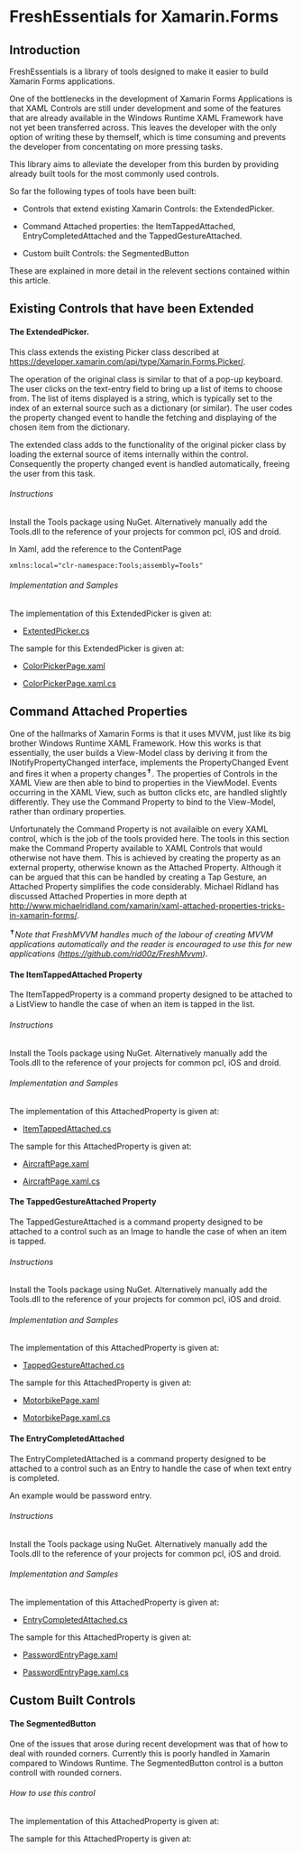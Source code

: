 # FreshEssentials for Xamarin.Forms

## Introduction

FreshEssentials is a library of tools designed to make it easier to build Xamarin Forms applications.

One of the bottlenecks in the development of Xamarin Forms Applications is that XAML Controls are still under development and some of the features that are already available in the Windows Runtime XAML Framework have not yet been transferred across. This leaves the developer with the only option of writing these by themself, which is time consuming and prevents the developer from concentating on more pressing tasks.

This library aims to alleviate the developer from this burden by providing already built tools for the most commonly used controls.


So far the following types of tools have been built:

 - Controls that extend existing Xamarin Controls: the ExtendedPicker.

 - Command Attached properties: the ItemTappedAttached, EntryCompletedAttached and the TappedGestureAttached.

 - Custom built Controls: the SegmentedButton

These are explained in more detail in the relevent sections contained within this article.


## Existing Controls that have been Extended

#### The ExtendedPicker.

This class extends the existing Picker class described at https://developer.xamarin.com/api/type/Xamarin.Forms.Picker/.

The operation of the original class is similar to that of a pop-up keyboard. The user clicks on the text-entry field to bring up a list of items to choose from. The list of items displayed is a string, which is typically set to the index of an external source such as a dictionary (or similar). The user codes the property changed event to handle the fetching and displaying of the chosen item from the dictionary. 

The extended class adds to the functionality of the original picker class by loading the external source of items internally within the control. Consequently the property changed event is handled automatically, freeing the user from this task.

###### Instructions 

Install the Tools package using NuGet. Alternatively manually add the Tools.dll to the reference of your projects for common pcl, iOS and droid.

In Xaml, add the reference to the ContentPage
```
xmlns:local="clr-namespace:Tools;assembly=Tools"
```

###### Implementation and Samples 

The implementation of this ExtendedPicker is given at:

- [ExtentedPicker.cs](https://github.com/redironbark/FreshEssentials/blob/master/Tools/Tools/ExtendedPicker.cs)

The sample for this ExtendedPicker is given at:

- [ColorPickerPage.xaml](https://github.com/redironbark/FreshEssentials/blob/master/Samples/Samples/ExtendedPicker/ColorPickerPage.xaml)

- [ColorPickerPage.xaml.cs](https://github.com/redironbark/FreshEssentials/blob/master/Samples/Samples/ExtendedPicker/ColorPickerPage.xaml.cs)


## Command Attached Properties

One of the hallmarks of Xamarin Forms is that it uses MVVM, just like its big brother Windows Runtime XAML Framework. How this works is that essentially, the user builds a View-Model class by deriving it from the INotifyPropertyChanged interface, implements the PropertyChanged Event and fires it when a property changes<sup>✝</sup>. The properties of Controls in the XAML View are then able to bind to properties in the ViewModel. Events occurring in the XAML View, such as button clicks etc, are handled slightly differently. They use the Command Property to bind to the View-Model, rather than ordinary properties. 

Unfortunately the Command Property is not availaible on every XAML control, which is the job of the tools provided here. The tools in this section make the Command Property available to XAML Controls that would otherwise not have them. This is achieved by creating the property as an external property, otherwise known as the Attached Property. Although it can be argued that this can be handled by creating a Tap Gesture, an Attached Property simplifies the code considerably. Michael Ridland has discussed Attached Properties in more depth at http://www.michaelridland.com/xamarin/xaml-attached-properties-tricks-in-xamarin-forms/.

<sup>✝</sup>*Note that FreshMVVM handles much of the labour of creating MVVM applications automatically and the reader is encouraged to use this for new applications (https://github.com/rid00z/FreshMvvm)*.


#### The ItemTappedAttached Property

The ItemTappedProperty is a command property designed to be attached to a ListView to handle the case of when an item is tapped in the list.

###### Instructions 

Install the Tools package using NuGet. Alternatively manually add the Tools.dll to the reference of your projects for common pcl, iOS and droid.

###### Implementation and Samples

The implementation of this AttachedProperty is given at:

- [ItemTappedAttached.cs](https://github.com/redironbark/FreshEssentials/blob/master/Tools/Tools/ItemTappedAttached.cs)

The sample for this AttachedProperty is given at:

- [AircraftPage.xaml](https://github.com/redironbark/FreshEssentials/blob/master/Samples/Samples/ItemTappedAttached/AircraftPage.xaml)

- [AircraftPage.xaml.cs](https://github.com/redironbark/FreshEssentials/blob/master/Samples/Samples/ItemTappedAttached/AircraftPage.xaml.cs)

#### The TappedGestureAttached Property

The TappedGestureAttached is a command property designed to be attached to a control such as an Image to handle the case of when an item is tapped. 

###### Instructions 

Install the Tools package using NuGet. Alternatively manually add the Tools.dll to the reference of your projects for common pcl, iOS and droid.

###### Implementation and Samples

The implementation of this AttachedProperty is given at:

- [TappedGestureAttached.cs](https://github.com/redironbark/FreshEssentials/blob/master/Tools/Tools/TappedGestureAttached.cs)

The sample for this AttachedProperty is given at:

- [MotorbikePage.xaml](https://github.com/redironbark/FreshEssentials/blob/master/Samples/Samples/TappedGestureAttached/MotorbikePage.xaml)

- [MotorbikePage.xaml.cs](https://github.com/redironbark/FreshEssentials/blob/master/Samples/Samples/TappedGestureAttached/MotorbikePage.xaml.cs)


#### The EntryCompletedAttached

The EntryCompletedAttached is a command property designed to be attached to a control such as an Entry to handle the case of when text entry is completed. 

An example would be password entry.

###### Instructions 

Install the Tools package using NuGet. Alternatively manually add the Tools.dll to the reference of your projects for common pcl, iOS and droid.

###### Implementation and Samples

The implementation of this AttachedProperty is given at:

- [EntryCompletedAttached.cs](https://github.com/redironbark/FreshEssentials/blob/master/Tools/Tools/EntryCompletedAttached.cs)

The sample for this AttachedProperty is given at:

- [PasswordEntryPage.xaml](https://github.com/redironbark/FreshEssentials/blob/master/Samples/Samples/EntryCompletedAttached/PasswordEntryPage.xaml)

- [PasswordEntryPage.xaml.cs](https://github.com/redironbark/FreshEssentials/blob/master/Samples/Samples/EntryCompletedAttached/PasswordEntryPage.xaml.cs)

## Custom Built Controls

#### The SegmentedButton

One of the issues that arose during recent development was that of how to deal with rounded corners. Currently this is poorly handled in Xamarin compared to Windows Runtime. The SegmentedButton control is a button controll with rounded corners.

###### How to use this control 

The implementation of this AttachedProperty is given at:

The sample for this AttachedProperty is given at:
